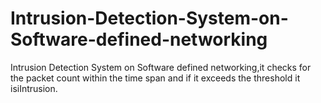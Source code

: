 # Intrusion-Detection-System-on-Software-defined-networking
Intrusion Detection System on Software defined networking,it checks for the packet count within the time span and if it exceeds the threshold it isiIntrusion. 
